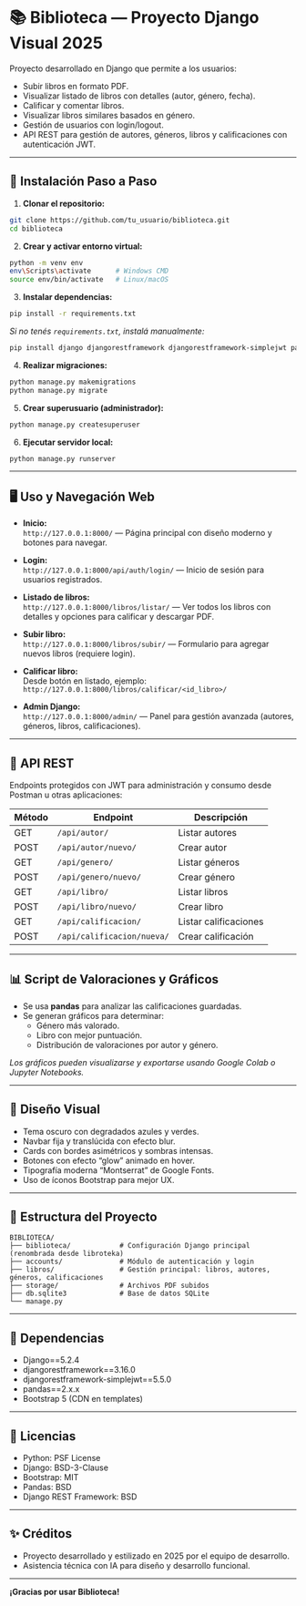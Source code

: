 
# 📚 Biblioteca — Proyecto Django Visual 2025

Proyecto desarrollado en Django que permite a los usuarios:

- Subir libros en formato PDF.
- Visualizar listado de libros con detalles (autor, género, fecha).
- Calificar y comentar libros.
- Visualizar libros similares basados en género.
- Gestión de usuarios con login/logout.
- API REST para gestión de autores, géneros, libros y calificaciones con autenticación JWT.

---

## 🚀 Instalación Paso a Paso

1. **Clonar el repositorio:**

```bash
git clone https://github.com/tu_usuario/biblioteca.git
cd biblioteca
```

2. **Crear y activar entorno virtual:**

```bash
python -m venv env
env\Scripts\activate      # Windows CMD
source env/bin/activate   # Linux/macOS
```

3. **Instalar dependencias:**

```bash
pip install -r requirements.txt
```

*Si no tenés `requirements.txt`, instalá manualmente:*

```bash
pip install django djangorestframework djangorestframework-simplejwt pandas
```

4. **Realizar migraciones:**

```bash
python manage.py makemigrations
python manage.py migrate
```

5. **Crear superusuario (administrador):**

```bash
python manage.py createsuperuser
```

6. **Ejecutar servidor local:**

```bash
python manage.py runserver
```

---

## 🖥️ Uso y Navegación Web

- **Inicio:**  
  `http://127.0.0.1:8000/` — Página principal con diseño moderno y botones para navegar.

- **Login:**  
  `http://127.0.0.1:8000/api/auth/login/` — Inicio de sesión para usuarios registrados.

- **Listado de libros:**  
  `http://127.0.0.1:8000/libros/listar/` — Ver todos los libros con detalles y opciones para calificar y descargar PDF.

- **Subir libro:**  
  `http://127.0.0.1:8000/libros/subir/` — Formulario para agregar nuevos libros (requiere login).

- **Calificar libro:**  
  Desde botón en listado, ejemplo:  
  `http://127.0.0.1:8000/libros/calificar/<id_libro>/`

- **Admin Django:**  
  `http://127.0.0.1:8000/admin/` — Panel para gestión avanzada (autores, géneros, libros, calificaciones).

---

## 🔗 API REST

Endpoints protegidos con JWT para administración y consumo desde Postman u otras aplicaciones:

| Método | Endpoint                      | Descripción                 |
|--------|-------------------------------|-----------------------------|
| GET    | `/api/autor/`                 | Listar autores              |
| POST   | `/api/autor/nuevo/`           | Crear autor                 |
| GET    | `/api/genero/`                | Listar géneros              |
| POST   | `/api/genero/nuevo/`          | Crear género                |
| GET    | `/api/libro/`                 | Listar libros               |
| POST   | `/api/libro/nuevo/`           | Crear libro                 |
| GET    | `/api/calificacion/`          | Listar calificaciones       |
| POST   | `/api/calificacion/nueva/`    | Crear calificación          |

---

## 📊 Script de Valoraciones y Gráficos

- Se usa **pandas** para analizar las calificaciones guardadas.
- Se generan gráficos para determinar:
  - Género más valorado.
  - Libro con mejor puntuación.
  - Distribución de valoraciones por autor y género.

*Los gráficos pueden visualizarse y exportarse usando Google Colab o Jupyter Notebooks.*

---

## 🎨 Diseño Visual

- Tema oscuro con degradados azules y verdes.
- Navbar fija y translúcida con efecto blur.
- Cards con bordes asimétricos y sombras intensas.
- Botones con efecto “glow” animado en hover.
- Tipografía moderna “Montserrat” de Google Fonts.
- Uso de íconos Bootstrap para mejor UX.

---

## 📂 Estructura del Proyecto

```
BIBLIOTECA/
├── biblioteca/            # Configuración Django principal (renombrada desde libroteka)
├── accounts/              # Módulo de autenticación y login
├── libros/                # Gestión principal: libros, autores, géneros, calificaciones
├── storage/               # Archivos PDF subidos
├── db.sqlite3             # Base de datos SQLite
└── manage.py
```

---

## 🧾 Dependencias

- Django==5.2.4
- djangorestframework==3.16.0
- djangorestframework-simplejwt==5.5.0
- pandas==2.x.x
- Bootstrap 5 (CDN en templates)

---

## 🔐 Licencias

- Python: PSF License  
- Django: BSD-3-Clause  
- Bootstrap: MIT  
- Pandas: BSD  
- Django REST Framework: BSD

---

## ✨ Créditos

- Proyecto desarrollado y estilizado en 2025 por el equipo de desarrollo.  
- Asistencia técnica con IA para diseño y desarrollo funcional.

---

**¡Gracias por usar Biblioteca!**
